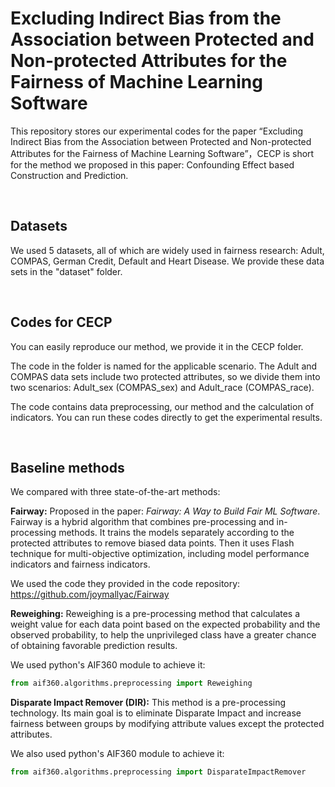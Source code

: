 # Excluding Indirect Bias from the Association between Protected and Non-protected Attributes for the Fairness of Machine Learning Software

This repository stores our experimental codes for the paper “Excluding Indirect Bias from the Association between Protected and Non-protected Attributes for the Fairness of Machine Learning Software”，CECP is short for the method we proposed in this paper: Confounding Effect based Construction and Prediction.

<br/>

## Datasets

We used 5 datasets, all of which are widely used in fairness research: Adult, COMPAS, German Credit, Default and Heart Disease. We provide these data sets in the "dataset" folder.

<br/>

## Codes for CECP

You can easily reproduce our method, we provide it in the CECP folder. 

The code in the folder is named for the applicable scenario. The Adult and COMPAS data sets include two protected attributes, so we divide them into two scenarios: Adult_sex (COMPAS_sex) and Adult_race (COMPAS_race). 

The code contains data preprocessing, our method and the calculation of indicators. You can run these codes directly to get the experimental results.

<br/>

## Baseline methods

We compared with three state-of-the-art methods:

**Fairway:** Proposed in the paper: *Fairway: A Way to Build Fair ML Software*. Fairway is a hybrid algorithm that combines pre-processing and in-processing methods. It trains the models separately according to the protected attributes to remove biased data points. Then it uses Flash technique for multi-objective optimization, including model performance indicators and fairness indicators.

We used the code they provided in the code repository: <https://github.com/joymallyac/Fairway>

**Reweighing:** Reweighing is a pre-processing method that calculates a weight value for each data point based on the expected probability and the observed probability, to help the unprivileged class have a greater chance of obtaining favorable prediction results.

We used python's AIF360 module to achieve it: 

```python
from aif360.algorithms.preprocessing import Reweighing
```

**Disparate Impact Remover (DIR):** This method is a pre-processing technology. Its main goal is to eliminate Disparate Impact and increase fairness between groups by modifying attribute values except the protected attributes.

We also used python's AIF360 module to achieve it: 

```python
from aif360.algorithms.preprocessing import DisparateImpactRemover
```
